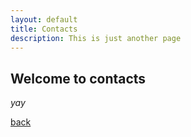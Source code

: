 ```yaml
---
layout: default
title: Contacts
description: This is just another page
---
```


## Welcome to contacts

_yay_

[back](./)
